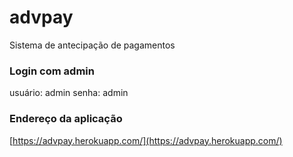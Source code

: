 advpay 
======

Sistema de antecipação de pagamentos

### Login com admin

usuário: admin
senha: admin

### Endereço da aplicação
[https://advpay.herokuapp.com/](https://advpay.herokuapp.com/)
